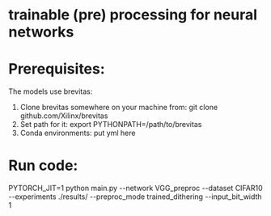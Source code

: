# trainable (pre) processing for neural networks

# Prerequisites:
The models use brevitas:
1. Clone brevitas somewhere on your machine from: git clone github.com/Xilinx/brevitas
2. Set path for it: export PYTHONPATH=/path/to/brevitas
3. Conda environments:
put yml here
  

# Run code:

PYTORCH_JIT=1 python main.py --network VGG_preproc --dataset CIFAR10 --experiments ./results/ --preproc_mode trained_dithering --input_bit_width 1
